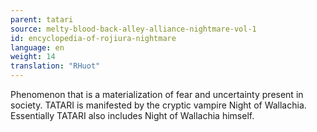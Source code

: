```yaml
---
parent: tatari
source: melty-blood-back-alley-alliance-nightmare-vol-1
id: encyclopedia-of-rojiura-nightmare
language: en
weight: 14
translation: "RHuot"
---
```


Phenomenon that is a materialization of fear and uncertainty present in society. TATARI is manifested by the cryptic vampire Night of Wallachia. Essentially TATARI also includes Night of Wallachia himself.
